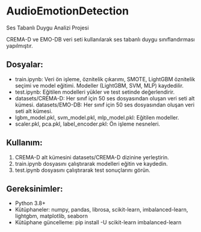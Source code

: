 # AudioEmotionDetection

Ses Tabanlı Duygu Analizi Projesi

CREMA-D ve EMO-DB veri seti kullanılarak ses tabanlı duygu sınıflandırması yapılmıştır.

## Dosyalar:
- train.ipynb: Veri ön işleme, öznitelik çıkarımı, SMOTE, LightGBM öznitelik seçimi ve model eğitimi. Modeller (LightGBM, SVM, MLP) kaydedilir.
- test.ipynb: Eğitilen modelleri yükler ve test setinde değerlendirir.
- datasets/CREMA-D: Her sınıf için 50 ses dosyasından oluşan veri seti alt kümesi.
  datasets/EMO-DB: Her sınıf için 50 ses dosyasından oluşan veri seti alt kümesi.
- lgbm_model.pkl, svm_model.pkl, mlp_model.pkl: Eğitilen modeller.
- scaler.pkl, pca.pkl, label_encoder.pkl: Ön işleme nesneleri.

## Kullanım:
1. CREMA-D alt kümesini datasets/CREMA-D dizinine yerleştirin.
2. train.ipynb dosyasını çalıştırarak modelleri eğitin ve kaydedin.
3. test.ipynb dosyasını çalıştırarak test sonuçlarını görün.

## Gereksinimler:
- Python 3.8+
- Kütüphaneler: numpy, pandas, librosa, scikit-learn, imbalanced-learn, lightgbm, matplotlib, seaborn
- Kütüphane güncelleme: pip install -U scikit-learn imbalanced-learn
